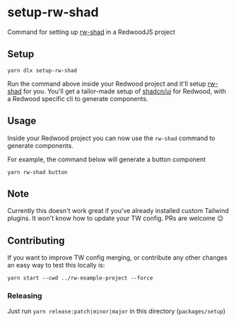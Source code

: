 setup-rw-shad
=============

Command for setting up [rw-shad](https://github.com/Tobbe/rw-shad) in a RedwoodJS project

Setup
-----

```
yarn dlx setup-rw-shad
```

Run the command above inside your Redwood project and it'll setup [rw-shad](https://github.com/Tobbe/rw-shad/packages/add) for you.
You'll get a tailor-made setup of [shadcn/ui](https://ui.shadcn.com) for Redwood, with a Redwood specific cli to generate components.

Usage
-----

Inside your Redwood project you can now use the `rw-shad` command to generate components.

For example, the command below will generate a button component

```
yarn rw-shad button
```

Note
----

Currently this doesn't work great if you've already installed custom Tailwind plugins. It won't know how to update your TW config. PRs are welcome 😉

Contributing
------------

If you want to improve TW config merging, or contribute any other changes an easy way to test this locally is:
```
yarn start --cwd ../rw-example-project --force
```

### Releasing

Just run `yarn release:patch|minor|major` in this directory (`packages/setup`)
